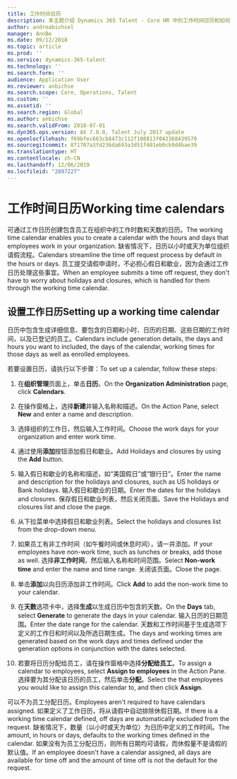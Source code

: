 ```yaml
---
title: 工作时间日历
description: 本主题介绍 Dynamics 365 Talent - Core HR 中的工作时间日历和如何设置日历。
author: andreabichsel
manager: AnnBe
ms.date: 09/12/2018
ms.topic: article
ms.prod: ''
ms.service: dynamics-365-talent
ms.technology: ''
ms.search.form: ''
audience: Application User
ms.reviewer: anbichse
ms.search.scope: Core, Operations, Talent
ms.custom: ''
ms.assetid: ''
ms.search.region: Global
ms.author: anbichse
ms.search.validFrom: 2018-07-01
ms.dyn365.ops.version: AX 7.0.0, Talent July 2017 update
ms.openlocfilehash: f69bfec663cb8473c112f108813f042368439570
ms.sourcegitcommit: 871707a3fd236da693a3d51f401eb0cb9d4bae39
ms.translationtype: HT
ms.contentlocale: zh-CN
ms.lasthandoff: 12/06/2019
ms.locfileid: "2897227"
---
```

# <a name="working-time-calendars"></a><span data-ttu-id="10403-103">工作时间日历</span><span class="sxs-lookup"><span data-stu-id="10403-103">Working time calendars</span></span>

<span data-ttu-id="10403-104">可通过工作日历创建包含员工在组织中的工作时数和天数的日历。</span><span class="sxs-lookup"><span data-stu-id="10403-104">The working time calendar enables you to create a calendar with the hours and days that employees work in your organization.</span></span> <span data-ttu-id="10403-105">缺省情况下，日历以小时或天为单位组织请假流程。</span><span class="sxs-lookup"><span data-stu-id="10403-105">Calendars streamline the time off request process by default in the hours or days.</span></span> <span data-ttu-id="10403-106">员工提交请假申请时，不必担心假日和歇业，因为会通过工作日历处理这些事宜。</span><span class="sxs-lookup"><span data-stu-id="10403-106">When an employee submits a time off request, they don't have to worry about holidays and closures, which is handled for them through the working time calendar.</span></span>

## <a name="setting-up-a-working-time-calendar"></a><span data-ttu-id="10403-107">设置工作日历</span><span class="sxs-lookup"><span data-stu-id="10403-107">Setting up a working time calendar</span></span>

<span data-ttu-id="10403-108">日历中包含生成详细信息、要包含的日期和小时、日历的日期、这些日期的工作时间，以及已登记的员工。</span><span class="sxs-lookup"><span data-stu-id="10403-108">Calendars include generation details, the days and hours you want to included, the days of the calendar, working times for those days as well as enrolled employees.</span></span> 

<span data-ttu-id="10403-109">若要设置日历，请执行以下步骤：</span><span class="sxs-lookup"><span data-stu-id="10403-109">To set up a calendar, follow these steps:</span></span>

1. <span data-ttu-id="10403-110">在**组织管理**页面上，单击**日历**。</span><span class="sxs-lookup"><span data-stu-id="10403-110">On the **Organization Administration** page, click **Calendars**.</span></span>

2. <span data-ttu-id="10403-111">在操作窗格上，选择**新建**并输入名称和描述。</span><span class="sxs-lookup"><span data-stu-id="10403-111">On the Action Pane, select **New** and enter a name and description.</span></span>

3. <span data-ttu-id="10403-112">选择组织的工作日，然后输入工作时间。</span><span class="sxs-lookup"><span data-stu-id="10403-112">Choose the work days for your organization and enter work time.</span></span>

4. <span data-ttu-id="10403-113">通过使用**添加**按钮添加假日和歇业。</span><span class="sxs-lookup"><span data-stu-id="10403-113">Add Holidays and closures by using the **Add** button.</span></span>

5. <span data-ttu-id="10403-114">输入假日和歇业的名称和描述，如“美国假日”或“银行日”。</span><span class="sxs-lookup"><span data-stu-id="10403-114">Enter the name and description for the holidays and closures, such as US holidays or Bank holidays.</span></span> <span data-ttu-id="10403-115">输入假日和歇业的日期。</span><span class="sxs-lookup"><span data-stu-id="10403-115">Enter the dates for the holidays and closures.</span></span> <span data-ttu-id="10403-116">保存假日和歇业列表，然后关闭页面。</span><span class="sxs-lookup"><span data-stu-id="10403-116">Save the Holidays and closures list and close the page.</span></span>

6. <span data-ttu-id="10403-117">从下拉菜单中选择假日和歇业列表。</span><span class="sxs-lookup"><span data-stu-id="10403-117">Select the holidays and closures list from the drop-down menu.</span></span>

7. <span data-ttu-id="10403-118">如果员工有非工作时间（如午餐时间或休息时间），请一并添加。</span><span class="sxs-lookup"><span data-stu-id="10403-118">If your employees have non-work time, such as lunches or breaks, add those as well.</span></span> <span data-ttu-id="10403-119">选择**非工作时间**，然后输入名称和时间范围。</span><span class="sxs-lookup"><span data-stu-id="10403-119">Select **Non-work time** and enter the name and time range.</span></span> <span data-ttu-id="10403-120">关闭该页面。</span><span class="sxs-lookup"><span data-stu-id="10403-120">Close the page.</span></span> 

8. <span data-ttu-id="10403-121">单击**添加**以向日历添加非工作时间。</span><span class="sxs-lookup"><span data-stu-id="10403-121">Click **Add** to add the non-work time to your calendar.</span></span>

9. <span data-ttu-id="10403-122">在**天数**选项卡中，选择**生成**以生成日历中包含的天数。</span><span class="sxs-lookup"><span data-stu-id="10403-122">On the **Days** tab, select **Generate** to generate the days in your calendar.</span></span> <span data-ttu-id="10403-123">输入日历的日期范围。</span><span class="sxs-lookup"><span data-stu-id="10403-123">Enter the date range for the calendar.</span></span> <span data-ttu-id="10403-124">天数和工作时间基于生成选项下定义的工作日和时间以及所选日期生成。</span><span class="sxs-lookup"><span data-stu-id="10403-124">The days and working times are generated based on the work days and times defined under the generation options in conjunction with the dates selected.</span></span>

10. <span data-ttu-id="10403-125">若要将日历分配给员工，请在操作窗格中选择**分配给员工**。</span><span class="sxs-lookup"><span data-stu-id="10403-125">To assign a calendar to employees, select **Assign to employees** in the Action Pane.</span></span> <span data-ttu-id="10403-126">选择要为其分配该日历的员工，然后单击**分配**。</span><span class="sxs-lookup"><span data-stu-id="10403-126">Select the that employees you would like to assign this calendar to, and then click **Assign**.</span></span>

<span data-ttu-id="10403-127">可以不为员工分配日历。</span><span class="sxs-lookup"><span data-stu-id="10403-127">Employees aren't required to have calendars assigned.</span></span> <span data-ttu-id="10403-128">如果定义了工作日历，将从请假中自动排除休假日期。</span><span class="sxs-lookup"><span data-stu-id="10403-128">If there is a working time calendar defined, off days are automatically excluded from the request.</span></span> <span data-ttu-id="10403-129">缺省情况下，数量（以小时或天为单位）为日历中定义的工作时间。</span><span class="sxs-lookup"><span data-stu-id="10403-129">The amount, in hours or days, defaults to the working times defined in the calendar.</span></span> <span data-ttu-id="10403-130">如果没有为员工分配日历，则所有日期均可请假，而休假量不是请假的默认值。</span><span class="sxs-lookup"><span data-stu-id="10403-130">If an employee doesn't have a calendar assigned, all days are available for time off and the amount of time off is not the default for the request.</span></span> 
